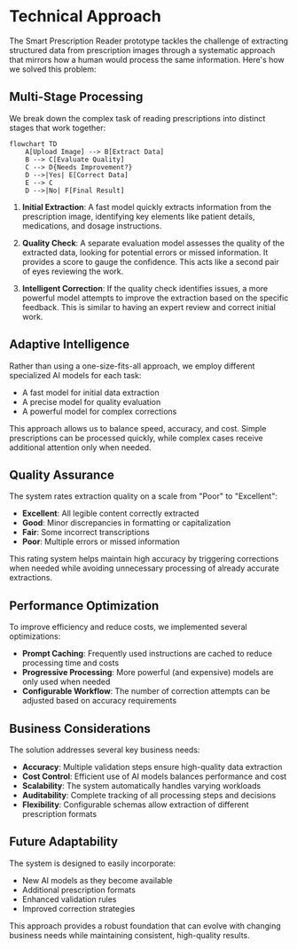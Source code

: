 # Technical Approach

The Smart Prescription Reader prototype tackles the challenge of extracting structured data from prescription images
through a systematic approach that mirrors how a human would process the same information. Here's how we solved this
problem:

## Multi-Stage Processing

We break down the complex task of reading prescriptions into distinct stages that work together:

```mermaid
flowchart TD
    A[Upload Image] --> B[Extract Data]
    B --> C[Evaluate Quality]
    C --> D{Needs Improvement?}
    D -->|Yes| E[Correct Data]
    E --> C
    D -->|No| F[Final Result]
```

1. **Initial Extraction**: A fast model quickly extracts information from the prescription image, identifying key
   elements like patient details, medications, and dosage instructions.

2. **Quality Check**: A separate evaluation model assesses the quality of the extracted data, looking for potential
   errors or missed information. It provides a score to gauge the confidence. This acts like a second pair of eyes
   reviewing the work.

3. **Intelligent Correction**: If the quality check identifies issues, a more powerful model attempts to improve the
   extraction based on the specific feedback. This is similar to having an expert review and correct initial work.

## Adaptive Intelligence

Rather than using a one-size-fits-all approach, we employ different specialized AI models for each task:

- A fast model for initial data extraction
- A precise model for quality evaluation
- A powerful model for complex corrections

This approach allows us to balance speed, accuracy, and cost. Simple prescriptions can be processed quickly, while
complex cases receive additional attention only when needed.

## Quality Assurance

The system rates extraction quality on a scale from "Poor" to "Excellent":

- **Excellent**: All legible content correctly extracted
- **Good**: Minor discrepancies in formatting or capitalization
- **Fair**: Some incorrect transcriptions
- **Poor**: Multiple errors or missed information

This rating system helps maintain high accuracy by triggering corrections when needed while avoiding unnecessary
processing of already accurate extractions.

## Performance Optimization

To improve efficiency and reduce costs, we implemented several optimizations:

- **Prompt Caching**: Frequently used instructions are cached to reduce processing time and costs
- **Progressive Processing**: More powerful (and expensive) models are only used when needed
- **Configurable Workflow**: The number of correction attempts can be adjusted based on accuracy requirements

## Business Considerations

The solution addresses several key business needs:

- **Accuracy**: Multiple validation steps ensure high-quality data extraction
- **Cost Control**: Efficient use of AI models balances performance and cost
- **Scalability**: The system automatically handles varying workloads
- **Auditability**: Complete tracking of all processing steps and decisions
- **Flexibility**: Configurable schemas allow extraction of different prescription formats

## Future Adaptability

The system is designed to easily incorporate:

- New AI models as they become available
- Additional prescription formats
- Enhanced validation rules
- Improved correction strategies

This approach provides a robust foundation that can evolve with changing business needs while maintaining consistent,
high-quality results.